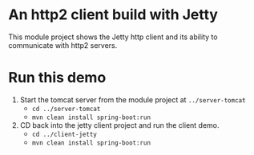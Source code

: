 # An http2 client build with Jetty

This module project shows the Jetty http client and its ability to communicate with http2 servers.

# Run this demo

1. Start the tomcat server from the module project at `../server-tomcat`
   * `cd ../server-tomcat`
   * `mvn clean install spring-boot:run`
1. CD back into the jetty client project and run the client demo.
   * `cd ../client-jetty`
   * `mvn clean install spring-boot:run`


